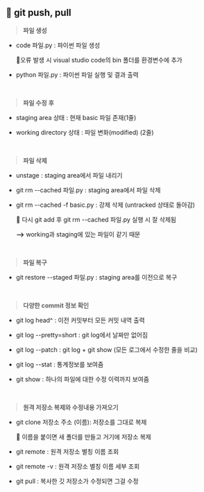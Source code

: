## 📄 git push, pull

> **파일 생성** 

- code 파일.py : 파이썬 파일 생성 

  📌오류 발생 시 visual studio code의 bin 폴더를 환경변수에 추가
 
- python 파일.py : 파이썬 파일 실행 및 결과 출력
<br>

> **파일 수정 후** 
- staging area 상태 : 현재 basic 파일 존재(1줄)
>> 
- working directory 상태 : 파일 변화(modified) (2줄)

<br>

> **파일 삭제**
- unstage : staging area에서 파일 내리기 

- git rm --cached 파일.py : staging area에서 파일 삭제
 
- git rm --cached -f basic.py : 강제 삭제 (untracked 상태로 돌아감)

  📌 다시 git add 후 git rm --cached 파일.py 실행 시 잘 삭제됨 
  
  **-->** working과 staging에 있는 파일이 같기 때문 
  
  <br>

> **파일 복구**
  - git restore --staged 파일.py : staging area를 이전으로 복구
<br>

> **다양한 commit 정보 확인**
- git log head^ : 이전 커밋부터 모든 커밋 내역 출력

- git log --pretty=short : git log에서 날짜만 없어짐

- git log --patch : git log + git show (모든 로그에서 수정한 줄을 비교)

- git log --stat : 통계정보를 보여줌  

- git show : 하나의 파일에 대한 수정 이력까지 보여줌
<br>

> **원격 저장소 복제와 수정내용 가져오기**

- git clone 저장소 주소 (이름): 저장소를 그대로 복제

  📌 이름을 붙이면 새 폴더를 만들고 거기에 저장소 복제

- git remote : 원격 저장소 별칭 이름 조회

- git remote -v : 원격 저장소 별칭 이름 세부 조회

- git pull : 복사한 깃 저장소가 수정되면 그걸 수정

